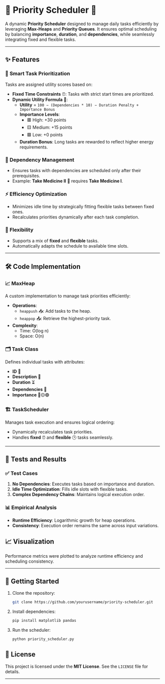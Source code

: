 # 🌟 Priority Scheduler 📅  

A dynamic **Priority Scheduler** designed to manage daily tasks efficiently by leveraging **Max-Heaps** and **Priority Queues**. It ensures optimal scheduling by balancing **importance**, **duration**, and **dependencies**, while seamlessly integrating fixed and flexible tasks.  

---

## ✨ Features  

### 🧠 **Smart Task Prioritization**  
Tasks are assigned utility scores based on:  
- **Fixed Time Constraints** ⏰: Tasks with strict start times are prioritized.  
- **Dynamic Utility Formula** 🤖:  
  - **Utility** = `100 − (Dependencies * 10) − Duration Penalty + Importance Bonus`  
  - **Importance Levels**:  
    - 🟥 High: +30 points  
    - 🟨 Medium: +15 points  
    - 🟩 Low: +0 points  
  - **Duration Bonus**: Long tasks are rewarded to reflect higher energy requirements.  

### 🔗 **Dependency Management**  
- Ensures tasks with dependencies are scheduled only after their prerequisites.  
- Example: **Take Medicine II** 💊 requires **Take Medicine I**.  

### ⚡ **Efficiency Optimization**  
- Minimizes idle time by strategically fitting flexible tasks between fixed ones.  
- Recalculates priorities dynamically after each task completion.  

### 🔄 **Flexibility**  
- Supports a mix of **fixed** and **flexible** tasks.  
- Automatically adapts the schedule to available time slots.  

---

## 🛠️ Code Implementation  

### 📈 **MaxHeap**  
A custom implementation to manage task priorities efficiently:  
- **Operations**:  
  - `heappush` 📥: Add tasks to the heap.  
  - `heappop` 📤: Retrieve the highest-priority task.  
- **Complexity**:  
  - Time: O(log n)  
  - Space: O(n)  

### 🗂️ **Task Class**  
Defines individual tasks with attributes:  
- **ID** 🔢  
- **Description** 📝  
- **Duration** ⏳  
- **Dependencies** 🔗  
- **Importance** 🔴🟡🟢  

### 🏗️ **TaskScheduler**  
Manages task execution and ensures logical ordering:  
- Dynamically recalculates task priorities.  
- Handles **fixed** ⏰ and **flexible** 🕒 tasks seamlessly.  

---

## 🧪 Tests and Results  

### ✅ Test Cases  
1. **No Dependencies**: Executes tasks based on importance and duration.  
2. **Idle Time Optimization**: Fills idle slots with flexible tasks.  
3. **Complex Dependency Chains**: Maintains logical execution order.  

### 📊 Empirical Analysis  
- **Runtime Efficiency**: Logarithmic growth for heap operations.  
- **Consistency**: Execution order remains the same across input variations.  

## 📈 Visualization  

Performance metrics were plotted to analyze runtime efficiency and scheduling consistency.  

---

## 🏁 Getting Started  

1. Clone the repository:  
   ```bash  
   git clone https://github.com/yourusername/priority-scheduler.git  
   ```  
2. Install dependencies:  
   ```bash  
   pip install matplotlib pandas  
   ```  
3. Run the scheduler:  
   ```bash  
   python priority_scheduler.py  
   ```  

## 📜 License  

This project is licensed under the **MIT License**. See the `LICENSE` file for details.  

---  
